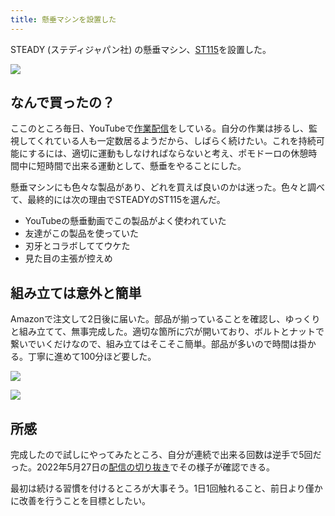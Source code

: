 ```yaml
---
title: 懸垂マシンを設置した
---
```

STEADY (ステディジャパン社) の懸垂マシン、[ST115](https://www.amazon.co.jp/dp/B09K3QQBKH)を設置した。

![](https://lh5.googleusercontent.com/c20DLqGERc4HxVXFRAaIqnV_3QgCFnqLJinM2f4vognKUC6j2-JAMdNzM2XKisAMo1cuOaIfYRx8qyD-mjJkQVtZX1Wg09NM3KpnubZTEJiyEt62o_vBkchkLVezGZU8NTinnUfvJMxWfIvrfL0r8Pr68-2GPDna_lcmDbxzHV8q8GYy2skEzKXO)

なんで買ったの？
--------

ここのところ毎日、YouTubeで[作業配信](https://www.youtube.com/c/r7kamura)をしている。自分の作業は捗るし、監視してくれている人も一定数居るようだから、しばらく続けたい。これを持続可能にするには、適切に運動もしなければならないと考え、ポモドーロの休憩時間中に短時間で出来る運動として、懸垂をやることにした。

懸垂マシンにも色々な製品があり、どれを買えば良いのかは迷った。色々と調べて、最終的には次の理由でSTEADYのST115を選んだ。

*   YouTubeの懸垂動画でこの製品がよく使われていた
*   友達がこの製品を使っていた
*   刃牙とコラボしててウケた
*   見た目の主張が控えめ

組み立ては意外と簡単
----------

Amazonで注文して2日後に届いた。部品が揃っていることを確認し、ゆっくりと組み立てて、無事完成した。適切な箇所に穴が開いており、ボルトとナットで繋いでいくだけなので、組み立てはそこそこ簡単。部品が多いので時間は掛かる。丁寧に進めて100分ほど要した。

![](https://lh6.googleusercontent.com/0HQp4b-p5SfaAhbra5XlTjbfffKAnvv7eWBCCSdjZb9lGrUB5IHAbq_ZUTT7jHOdTb2vSI0emzCYy8hLcn-puc5399p4ntqEi3n9LQL0-YGgRyhXZoffsn6ItPV6jFKy-S-lfhDicibMTdghQqImY3Cn_MRhGwwsDJwZoSTAvgIreqG6wechW4ns)

![](https://lh6.googleusercontent.com/NrFFxuNd2mD8qBph5WKsoGHgQumX2WCLwH52PGiRy8i28j4k8ab_BuK_LNIQNVYUnMxDbs8Iptof-n92gtXu7lEh9J9lHFoVrPm6aLSSRGLZl49hOAaztpPTQAp-rBiMNvU5zP-l7oGbV6_y7d4SdfWspDyQTZBjM2uZm-3rS2y9vW8cnrcf6ZGN)

所感
--

完成したので試しにやってみたところ、自分が連続で出来る回数は逆手で5回だった。2022年5月27日の[配信の切り抜き](https://www.youtube.com/clip/Ugkxy2NXpdlfZF0kT9s-MoCOrbB1wpWEryK9)でその様子が確認できる。

最初は続ける習慣を付けるところが大事そう。1日1回触れること、前日より僅かに改善を行うことを目標としたい。
